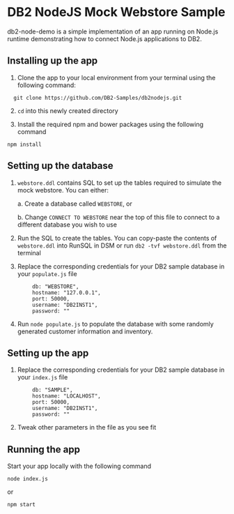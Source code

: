 # DB2 NodeJS Mock Webstore Sample

db2-node-demo is a simple implementation of an app running on Node.js runtime demonstrating how to connect Node.js applications to DB2.

## Installing up the app

1. Clone the app to your local environment from your terminal using the following command:

  ```
    git clone https://github.com/DB2-Samples/db2nodejs.git
  ```

2. `cd` into this newly created directory

3. Install the required npm and bower packages using the following command

  ```
  npm install
  ```

## Setting up the database

1. `webstore.ddl` contains SQL to set up the tables required to simulate the mock webstore. You can either:
  
    a. Create a database called `WEBSTORE`, or
  
    b. Change `CONNECT TO WEBSTORE` near the top of this file to connect to a different database you wish to use
    
2. Run the SQL to create the tables. You can copy-paste the contents of `webstore.ddl` into RunSQL in DSM or run ```db2 -tvf webstore.ddl``` from the terminal

3. Replace the corresponding credentials for your DB2 sample database in your `populate.js` file

```
        db: "WEBSTORE",
        hostname: "127.0.0.1",
        port: 50000,
        username: "DB2INST1",
        password: ""
```

4. Run ```node populate.js``` to populate the database with some randomly generated customer information and inventory.

## Setting up the app
1. Replace the corresponding credentials for your DB2 sample database in your `index.js` file

```
        db: "SAMPLE",
        hostname: "LOCALHOST",
        port: 50000,
        username: "DB2INST1",
        password: ""
```

2. Tweak other parameters in the file as you see fit

## Running the app

Start your app locally with the following command

  ```
  node index.js
  ```
  or
  ```
  npm start
  ```
